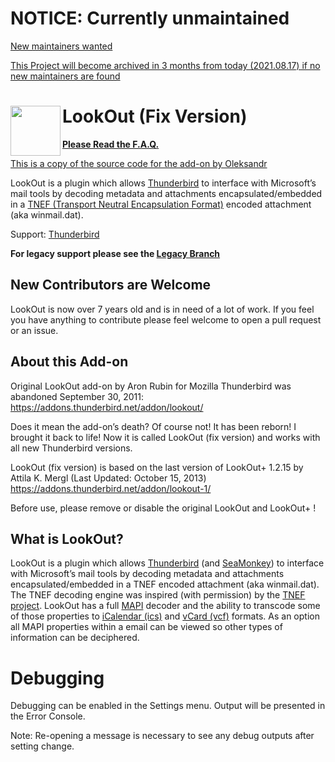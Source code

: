 # NOTICE: Currently unmaintained

[New maintainers wanted](https://github.com/TB-throwback/LookOut-fix-version/issues/65)

[This Project will become archived in 3 months from today (2021.08.17) if no new maintainers are found](https://github.com/TB-throwback/LookOut-fix-version/issues/65#issuecomment-899929117)

# LookOut (Fix Version)<img src="src/chrome/skin/LOicon-64.png" width="80" align="left">

**[Please Read the F.A.Q.](https://github.com/TB-throwback/LookOut-fix-version/wiki/F.A.Q.)**

[This is a copy of the source code for the add-on by Oleksandr](https://addons.thunderbird.net/addon/lookout-fix-version/)

LookOut is a plugin which allows [Thunderbird](https://www.thunderbird.net/) to interface with Microsoft’s mail tools by decoding metadata and attachments encapsulated/embedded in a [TNEF (Transport Neutral Encapsulation Format)](https://en.wikipedia.org/wiki/Transport_Neutral_Encapsulation_Format) encoded attachment (aka winmail.dat).

Support: [Thunderbird](https://www.thunderbird.net/)

**For legacy support please see the [Legacy Branch](https://github.com/TB-throwback/LookOut-fix-version/tree/Legacy)**

## New Contributors are Welcome

LookOut is now over 7 years old and is in need of a lot of work. If you feel you have anything to contribute please feel welcome to open a pull request or an issue.

## About this Add-on
Original LookOut add-on by Aron Rubin for Mozilla Thunderbird was abandoned September 30, 2011:
https://addons.thunderbird.net/addon/lookout/

Does it mean the add-on’s death? Of course not! It has been reborn! I brought it back to life!
Now it is called LookOut (fix version) and works with all new Thunderbird versions.

LookOut (fix version) is based on the last version of LookOut+ 1.2.15 by Attila K. Mergl (Last Updated: October 15, 2013)
https://addons.thunderbird.net/addon/lookout-1/

Before use, please remove or disable the original LookOut and LookOut+ !

## What is LookOut?

LookOut is a plugin which allows [Thunderbird](https://www.thunderbird.net/) (and [SeaMonkey](http://www.seamonkey-project.org/)) to interface with Microsoft’s mail tools by decoding metadata and attachments encapsulated/embedded in a TNEF encoded attachment (aka winmail.dat).
The TNEF decoding engine was inspired (with permission) by the [TNEF project](https://github.com/verdammelt/tnef). LookOut has a full [MAPI](https://en.wikipedia.org/wiki/MAPI) decoder and the ability to transcode some of those properties to [iCalendar (ics)](https://en.wikipedia.org/wiki/ICalendar) and [vCard (vcf)](https://en.wikipedia.org/wiki/VCard) formats.
As an option all MAPI properties within a email can be viewed so other types of information can be deciphered.

# Debugging

Debugging can be enabled in the Settings menu. Output will be presented in the Error Console.

Note: Re-opening a message is necessary to see any debug outputs after setting change.
